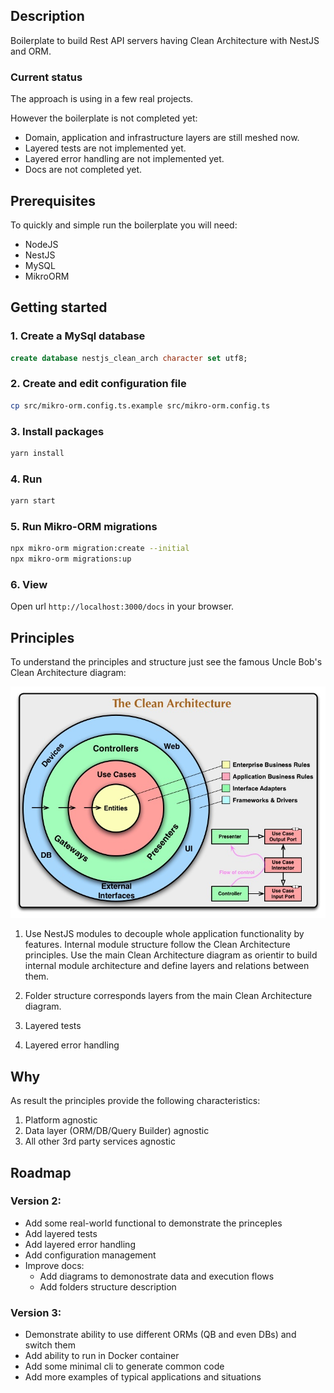 ## Description

Boilerplate to build Rest API servers having Clean Architecture with NestJS and ORM. 

### Current status

The approach is using in a few real projects.

However the boilerplate is not completed yet:

- Domain, application and infrastructure layers are still meshed now. 
- Layered tests are not implemented yet.
- Layered error handling are not implemented yet.
- Docs are not completed yet.


## Prerequisites

To quickly and simple run the boilerplate you will need:
  
  - NodeJS
  - NestJS
  - MySQL  
  - MikroORM


## Getting started

### 1. Create a MySql database

```sql
create database nestjs_clean_arch character set utf8;
```

### 2. Create and edit configuration file

```sh
cp src/mikro-orm.config.ts.example src/mikro-orm.config.ts
```

### 3. Install packages

```sh
yarn install
```

### 4. Run

```sh
yarn start
```

### 5. Run Mikro-ORM migrations

```sh
npx mikro-orm migration:create --initial
npx mikro-orm migrations:up
```

### 6. View

Open url `http://localhost:3000/docs` in your browser.

## Principles

To understand the principles and structure just see the famous Uncle Bob's Clean Architecture diagram:

![Uncle's Bob Clean Architecture diagram](clean-architecture-diagram.jpeg "Uncle's Bob Clean Architecture diagram")

1. Use NestJS modules to decouple whole application functionality by features. Internal module structure follow the Clean Architecture principles. Use the main Clean Architecture diagram as orientir to build internal module architecture and define layers and relations between them. 

2. Folder structure corresponds layers from the main Clean Architecture diagram. 

3. Layered tests
   
4. Layered error handling

## Why

As result the principles provide the following characteristics:

  1. Platform agnostic
  2. Data layer (ORM/DB/Query Builder) agnostic 
  3. All other 3rd party services agnostic


## Roadmap

### Version 2:

- Add some real-world functional to demonstrate the princeples
- Add layered tests
- Add layered error handling
- Add configuration management
- Improve docs: 
  - Add diagrams to demonostrate data and execution flows
  - Add folders structure description

### Version 3:

- Demonstrate ability to use different ORMs (QB and even DBs) and switch them 
- Add ability to run in Docker container
- Add some minimal cli to generate common code
- Add more examples of typical applications and situations